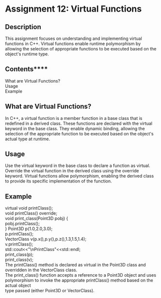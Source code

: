 # **Assignment 12: Virtual Functions**
## **Description**
This assignment focuses on understanding and implementing virtual functions in C++. Virtual functions enable runtime polymorphism by allowing the selection of appropriate functions to be executed based on the object's runtime type.

## **Contents******
What are Virtual Functions?<br>
Usage<br>
Example<br>
## **What are Virtual Functions?**
In C++, a virtual function is a member function in a base class that is redefined in a derived class. These functions are declared with the virtual keyword in the base class. They enable dynamic binding, allowing the selection of the appropriate function to be executed based on the object's actual type at runtime.

## **Usage**
Use the virtual keyword in the base class to declare a function as virtual.
Override the virtual function in the derived class using the override keyword.
Virtual functions allow polymorphism, enabling the derived class to provide its specific implementation of the function.

## **Example**
virtual void printClass();<br>
void printClass() override;<br>
void print_class(Point3D pobj) {<br>
    pobj.printClass();<br>
}
 Point3D p(1.0,2.0,3.0);<br>
 p.printClass();<br>
 VectorClass v(p.x(),p.y(),p.z(),1.3,1.5,1.4);<br>
 v.printClass();<br>
 std::cout<<"\nPrintClass"<<std::endl;<br>
 print_class(p);<br>
 print_class(v);<br>
The printClass() method is declared as virtual in the Point3D class and overridden in the VectorClass class.<br>
The print_class() function accepts a reference to a Point3D object and uses polymorphism to invoke the appropriate printClass() method based on the actual object <br>type passed (either Point3D or VectorClass).<br>
